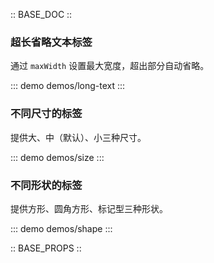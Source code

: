 :: BASE_DOC ::

### 超长省略文本标签

通过 `maxWidth` 设置最大宽度，超出部分自动省略。

::: demo demos/long-text
:::

### 不同尺寸的标签

提供大、中（默认）、小三种尺寸。

::: demo demos/size
:::

### 不同形状的标签

提供方形、圆角方形、标记型三种形状。

::: demo demos/shape
:::

:: BASE_PROPS ::
